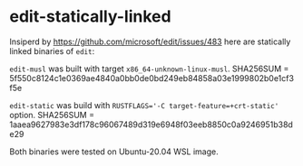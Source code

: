 # edit-statically-linked

Insiperd by https://github.com/microsoft/edit/issues/483 here are statically linked binaries of `edit`:

`edit-musl` was built with target `x86_64-unknown-linux-musl`. SHA256SUM = 5f550c8124c1e0369ae4840a0bb0de0bd249eb84858a03e1999802b0e1cf3f5e

`edit-static` was build with `RUSTFLAGS='-C target-feature=+crt-static'` option. SHA256SUM = 1aaea9627983e3df178c96067489d319e6948f03eeb8850c0a9246951b38de29

Both binaries were tested on Ubuntu-20.04 WSL image.

